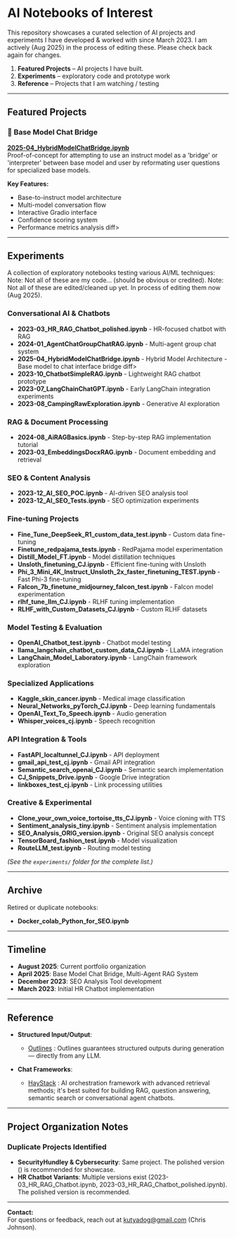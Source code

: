 # AI Notebooks of Interest

This repository showcases a curated selection of AI projects and experiments I have developed & worked with since March 2023. 
I am actively (Aug 2025) in the process of editing these. Please check back again for changes.

1. **Featured Projects** – AI projects I have built.
2. **Experiments** – exploratory code and prototype work
3. **Reference** – Projects that I am watching / testing

---

## Featured Projects

### 🌉 Base Model Chat Bridge
**[2025-04_HybridModelChatBridge.ipynb](https://github.com/kutyadog/ai_notebooks/blob/main/showcase/2025-04_HybridModelChatBridge.ipynb)**  
Proof-of-concept for attempting to use an instruct model as a 'bridge' or 'interpreter' between base model and user by reformating user questions for specialized base models.

**Key Features:**
- Base-to-instruct model architecture
- Multi-model conversation flow
- Interactive Gradio interface
- Confidence scoring system
- Performance metrics analysis
diff>

---

## Experiments

A collection of exploratory notebooks testing various AI/ML techniques:
Note: Not all of these are my code... (should be obvious or credited).
Note: Not all of these are edited/cleaned up yet. In process of editing them now (Aug 2025).

### Conversational AI & Chatbots
- **2023-03_HR_RAG_Chatbot_polished.ipynb** - HR-focused chatbot with RAG
- **2024-01_AgentChatGroupChatRAG.ipynb** - Multi-agent group chat system
- **2025-04_HybridModelChatBridge.ipynb** - Hybrid Model Architecture - Base model to chat interface bridge
diff>
- **2023-10_ChatbotSimpleRAG.ipynb** - Lightweight RAG chatbot prototype
- **2023-07_LangChainChatGPT.ipynb** - Early LangChain integration experiments
- **2023-08_CampingRawExploration.ipynb** - Generative AI exploration

### RAG & Document Processing
- **2024-08_AiRAGBasics.ipynb** - Step-by-step RAG implementation tutorial
- **2023-03_EmbeddingsDocxRAG.ipynb** - Document embedding and retrieval

### SEO & Content Analysis
- **2023-12_AI_SEO_POC.ipynb** - AI-driven SEO analysis tool
- **2023-12_AI_SEO_Tests.ipynb** - SEO optimization experiments

### Fine-tuning Projects
- **Fine_Tune_DeepSeek_R1_custom_data_test.ipynb** - Custom data fine-tuning
- **Finetune_redpajama_tests.ipynb** - RedPajama model experimentation
- **Distill_Model_FT.ipynb** - Model distillation techniques
- **Unsloth_finetuning_CJ.ipynb** - Efficient fine-tuning with Unsloth
- **Phi_3_Mini_4K_Instruct_Unsloth_2x_faster_finetuning_TEST.ipynb** - Fast Phi-3 fine-tuning
- **Falcon_7b_finetune_midjourney_falcon_test.ipynb** - Falcon model experimentation
- **rlhf_tune_llm_CJ.ipynb** - RLHF tuning implementation
- **RLHF_with_Custom_Datasets_CJ.ipynb** - Custom RLHF datasets

### Model Testing & Evaluation
- **OpenAI_Chatbot_test.ipynb** - Chatbot model testing
- **llama_langchain_chatbot_custom_data_CJ.ipynb** - LLaMA integration
- **LangChain_Model_Laboratory.ipynb** - LangChain framework exploration

### Specialized Applications
- **Kaggle_skin_cancer.ipynb** - Medical image classification
- **Neural_Networks_pyTorch_CJ.ipynb** - Deep learning fundamentals
- **OpenAI_Text_To_Speech.ipynb** - Audio generation
- **Whisper_voices_cj.ipynb** - Speech recognition

### API Integration & Tools
- **FastAPI_localtunnel_CJ.ipynb** - API deployment
- **gmail_api_test_cj.ipynb** - Gmail API integration
- **Semantic_search_openai_CJ.ipynb** - Semantic search implementation
- **CJ_Snippets_Drive.ipynb** - Google Drive integration
- **linkboxes_test_cj.ipynb** - Link processing utilities

### Creative & Experimental
- **Clone_your_own_voice_tortoise_tts_CJ.ipynb** - Voice cloning with TTS
- **Sentiment_analysis_tiny.ipynb** - Sentiment analysis implementation
- **SEO_Analysis_ORIG_version.ipynb** - Original SEO analysis concept
- **TensorBoard_fashion_test.ipynb** - Model visualization
- **RouteLLM_test.ipynb** - Routing model testing

*(See the `experiments/` folder for the complete list.)*

---

## Archive

Retired or duplicate notebooks:
- **Docker_colab_Python_for_SEO.ipynb**

---

## Timeline

- **August 2025**: Current portfolio organization
- **April 2025**: Base Model Chat Bridge, Multi-Agent RAG System
- **December 2023**: SEO Analysis Tool development
- **March 2023**: Initial HR Chatbot implementation

---

## Reference

- **Structured Input/Output**: 
   -  [Outlines](https://github.com/dottxt-ai/outlines) : Outlines guarantees structured outputs during generation — directly from any LLM.

- **Chat Frameworks**: 
   -  [HayStack](https://github.com/deepset-ai/haystack) : AI orchestration framework with advanced retrieval methods; it's best suited for building RAG, question answering, semantic search or conversational agent chatbots.
   
   

---

## Project Organization Notes

### Duplicate Projects Identified
- **SecurityHundley & Cybersecurity**: Same project. The polished version () is recommended for showcase.
- **HR Chatbot Variants**: Multiple versions exist (2023-03_HR_RAG_Chatbot.ipynb, 2023-03_HR_RAG_Chatbot_polished.ipynb). The polished version is recommended.

---

**Contact:**  
For questions or feedback, reach out at kutyadog@gmail.com (Chris Johnson).
